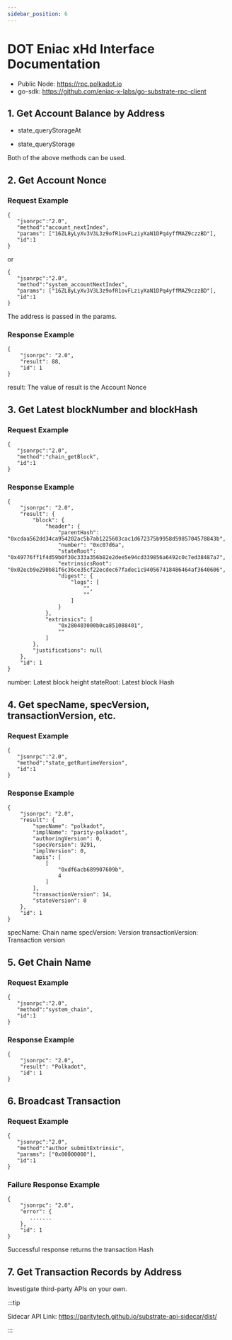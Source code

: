 ```yaml
---
sidebar_position: 6
---
```


# DOT Eniac xHd Interface Documentation

- Public Node: https://rpc.polkadot.io
- go-sdk: https://github.com/eniac-x-labs/go-substrate-rpc-client

## 1. Get Account Balance by Address

- state_queryStorageAt
  
- state_queryStorage

Both of the above methods can be used.

## 2. Get Account Nonce

### Request Example

```
{
   "jsonrpc":"2.0",
   "method":"account_nextIndex",
   "params": ["16ZL8yLyXv3V3L3z9ofR1ovFLziyXaN1DPq4yffMAZ9czzBD"],
   "id":1
}
```

or

```
{
   "jsonrpc":"2.0",
   "method":"system_accountNextIndex",
   "params": ["16ZL8yLyXv3V3L3z9ofR1ovFLziyXaN1DPq4yffMAZ9czzBD"],
   "id":1
}
```
The address is passed in the params.

### Response Example

```
{
    "jsonrpc": "2.0",
    "result": 88,
    "id": 1
}
```

result: The value of result is the Account Nonce

## 3. Get Latest blockNumber and blockHash

### Request Example

```
{
   "jsonrpc":"2.0",
   "method":"chain_getBlock",
   "id":1
}
```

### Response Example
```
{
    "jsonrpc": "2.0",
    "result": {
        "block": {
            "header": {
                "parentHash": "0xcdaa562dd34ca954202ac5b7ab1225603cac1d672375b9958d5985704578843b",
                "number": "0xc07d6a",
                "stateRoot": "0x49776ff1f4d59b0f30c333a356b82e2dee5e94cd339856a6492c0c7ed38487a7",
                "extrinsicsRoot": "0x02ecb9e290b81f6c36ce35cf22ecdec67fadec1c940567418486464af3640606",
                "digest": {
                    "logs": [
                        "",
                        ""
                    ]
                }
            },
            "extrinsics": [
                "0x280403000b0ca851088401",
                ""
            ]
        },
        "justifications": null
    },
    "id": 1
}
```

number: Latest block height
stateRoot: Latest block Hash

## 4. Get specName, specVersion, transactionVersion, etc.

### Request Example

```
{
   "jsonrpc":"2.0",
   "method":"state_getRuntimeVersion",
   "id":1
}
```

### Response Example

```
{
    "jsonrpc": "2.0",
    "result": {
        "specName": "polkadot",
        "implName": "parity-polkadot",
        "authoringVersion": 0,
        "specVersion": 9291,
        "implVersion": 0,
        "apis": [
            [
                "0xdf6acb689907609b",
                4
            ]
        ],
        "transactionVersion": 14,
        "stateVersion": 0
    },
    "id": 1
}
```

specName: Chain name
specVersion: Version
transactionVersion: Transaction version

## 5. Get Chain Name

### Request Example

```
{
   "jsonrpc":"2.0",
   "method":"system_chain",
   "id":1
}
```

### Response Example

```
{
    "jsonrpc": "2.0",
    "result": "Polkadot",
    "id": 1
}
```

## 6. Broadcast Transaction

### Request Example

```
{
   "jsonrpc":"2.0",
   "method":"author_submitExtrinsic",
   "params": ["0x00000000"],
   "id":1
}
```

### Failure Response Example

```
{
    "jsonrpc": "2.0",
    "error": {
       .......
    },
    "id": 1
}
```

Successful response returns the transaction Hash

## 7. Get Transaction Records by Address

Investigate third-party APIs on your own.

:::tip

Sidecar API Link: https://paritytech.github.io/substrate-api-sidecar/dist/

:::
